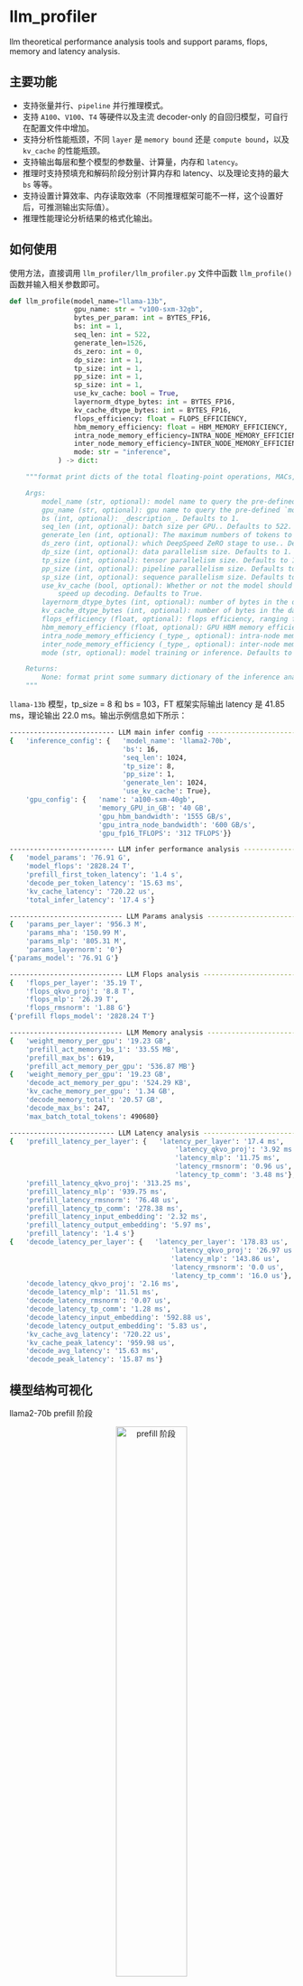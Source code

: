 # llm_profiler
llm theoretical performance analysis tools and support params, flops, memory and latency analysis.

## 主要功能

- 支持张量并行、`pipeline` 并行推理模式。
- 支持 `A100`、`V100`、`T4` 等硬件以及主流 decoder-only 的自回归模型，可自行在配置文件中增加。
- 支持分析性能瓶颈，不同 `layer` 是 `memory bound` 还是 `compute bound`，以及 `kv_cache` 的性能瓶颈。
- 支持输出每层和整个模型的参数量、计算量，内存和 `latency`。
- 推理时支持预填充和解码阶段分别计算内存和 latency、以及理论支持的最大 `bs` 等等。
- 支持设置计算效率、内存读取效率（不同推理框架可能不一样，这个设置好后，可推测输出实际值）。
- 推理性能理论分析结果的格式化输出。

## 如何使用

使用方法，直接调用 `llm_profiler/llm_profiler.py` 文件中函数 `llm_profile()` 函数并输入相关参数即可。

```python
def llm_profile(model_name="llama-13b",
                gpu_name: str = "v100-sxm-32gb",
                bytes_per_param: int = BYTES_FP16,
                bs: int = 1,
                seq_len: int = 522,
                generate_len=1526,
                ds_zero: int = 0,
                dp_size: int = 1,
                tp_size: int = 1,
                pp_size: int = 1,
                sp_size: int = 1,
                use_kv_cache: bool = True,
                layernorm_dtype_bytes: int = BYTES_FP16,
                kv_cache_dtype_bytes: int = BYTES_FP16,
                flops_efficiency: float = FLOPS_EFFICIENCY,
                hbm_memory_efficiency: float = HBM_MEMORY_EFFICIENCY,
                intra_node_memory_efficiency=INTRA_NODE_MEMORY_EFFICIENCY,
                inter_node_memory_efficiency=INTER_NODE_MEMORY_EFFICIENCY,
                mode: str = "inference",
            ) -> dict:

    """format print dicts of the total floating-point operations, MACs, parameters and latency of a llm.

    Args:
        model_name (str, optional): model name to query the pre-defined `model_configs.json`. Defaults to "llama-13b".
        gpu_name (str, optional): gpu name to query the pre-defined `model_configs.json`. Defaults to "v100-sxm2-32gb".
        bs (int, optional): _description_. Defaults to 1.
        seq_len (int, optional): batch size per GPU.. Defaults to 522.
        generate_len (int, optional): The maximum numbers of tokens to generate, ignoring the number of tokens in the prompt. Defaults to 1526.
        ds_zero (int, optional): which DeepSpeed ZeRO stage to use.. Defaults to 0.
        dp_size (int, optional): data parallelism size. Defaults to 1.
        tp_size (int, optional): tensor parallelism size. Defaults to 1.
        pp_size (int, optional): pipeline parallelism size. Defaults to 1.
        sp_size (int, optional): sequence parallelism size. Defaults to 1.
        use_kv_cache (bool, optional): Whether or not the model should use the past last key/values attentions (if applicable to the model) to
            speed up decoding. Defaults to True.
        layernorm_dtype_bytes (int, optional): number of bytes in the data type for the layernorm activations.. Defaults to BYTES_FP16.
        kv_cache_dtype_bytes (int, optional): number of bytes in the data type for the kv_cache. Defaults to None.
        flops_efficiency (float, optional): flops efficiency, ranging from 0 to 1. Defaults to None.
        hbm_memory_efficiency (float, optional): GPU HBM memory efficiency, ranging from 0 to 1. Defaults to HBM_MEMORY_EFFICIENCY.
        intra_node_memory_efficiency (_type_, optional): intra-node memory efficiency, ranging from 0 to 1.. Defaults to INTRA_NODE_MEMORY_EFFICIENCY.
        inter_node_memory_efficiency (_type_, optional): inter-node memory efficiency, ranging from 0 to 1.. Defaults to INTER_NODE_MEMORY_EFFICIENCY.
        mode (str, optional): model training or inference. Defaults to "inference".

    Returns:
        None: format print some summary dictionary of the inference analysis
    """
```

`llama-13b` 模型，tp_size = 8 和 bs = 103，FT 框架实际输出 latency 是 41.85 ms，理论输出 22.0 ms。输出示例信息如下所示：

```bash
-------------------------- LLM main infer config --------------------------
{   'inference_config': {   'model_name': 'llama2-70b',
                            'bs': 16,
                            'seq_len': 1024,
                            'tp_size': 8,
                            'pp_size': 1,
                            'generate_len': 1024,
                            'use_kv_cache': True},
    'gpu_config': {   'name': 'a100-sxm-40gb',
                      'memory_GPU_in_GB': '40 GB',
                      'gpu_hbm_bandwidth': '1555 GB/s',
                      'gpu_intra_node_bandwidth': '600 GB/s',
                      'gpu_fp16_TFLOPS': '312 TFLOPS'}}

-------------------------- LLM infer performance analysis --------------------------
{   'model_params': '76.91 G',
    'model_flops': '2828.24 T',
    'prefill_first_token_latency': '1.4 s',
    'decode_per_token_latency': '15.63 ms',
    'kv_cache_latency': '720.22 us',
    'total_infer_latency': '17.4 s'}

---------------------------- LLM Params analysis ----------------------------
{   'params_per_layer': '956.3 M',
    'params_mha': '150.99 M',
    'params_mlp': '805.31 M',
    'params_layernorm': '0'}
{'params_model': '76.91 G'}

---------------------------- LLM Flops analysis -----------------------------
{   'flops_per_layer': '35.19 T',
    'flops_qkvo_proj': '8.8 T',
    'flops_mlp': '26.39 T',
    'flops_rmsnorm': '1.88 G'}
{'prefill flops_model': '2828.24 T'}

---------------------------- LLM Memory analysis -----------------------------
{   'weight_memory_per_gpu': '19.23 GB',
    'prefill_act_memory_bs_1': '33.55 MB',
    'prefill_max_bs': 619,
    'prefill_act_memory_per_gpu': '536.87 MB'}
{   'weight_memory_per_gpu': '19.23 GB',
    'decode_act_memory_per_gpu': '524.29 KB',
    'kv_cache_memory_per_gpu': '1.34 GB',
    'decode_memory_total': '20.57 GB',
    'decode_max_bs': 247,
    'max_batch_total_tokens': 490680}

-------------------------- LLM Latency analysis --------------------------
{   'prefill_latency_per_layer': {   'latency_per_layer': '17.4 ms',
                                         'latency_qkvo_proj': '3.92 ms',
                                         'latency_mlp': '11.75 ms',
                                         'latency_rmsnorm': '0.96 us',
                                         'latency_tp_comm': '3.48 ms'},
    'prefill_latency_qkvo_proj': '313.25 ms',
    'prefill_latency_mlp': '939.75 ms',
    'prefill_latency_rmsnorm': '76.48 us',
    'prefill_latency_tp_comm': '278.38 ms',
    'prefill_latency_input_embedding': '2.32 ms',
    'prefill_latency_output_embedding': '5.97 ms',
    'prefill_latency': '1.4 s'}
{   'decode_latency_per_layer': {   'latency_per_layer': '178.83 us',
                                        'latency_qkvo_proj': '26.97 us',
                                        'latency_mlp': '143.86 us',
                                        'latency_rmsnorm': '0.0 us',
                                        'latency_tp_comm': '16.0 us'},
    'decode_latency_qkvo_proj': '2.16 ms',
    'decode_latency_mlp': '11.51 ms',
    'decode_latency_rmsnorm': '0.07 us',
    'decode_latency_tp_comm': '1.28 ms',
    'decode_latency_input_embedding': '592.88 us',
    'decode_latency_output_embedding': '5.83 us',
    'kv_cache_avg_latency': '720.22 us',
    'kv_cache_peak_latency': '959.98 us',
    'decode_avg_latency': '15.63 ms',
    'decode_peak_latency': '15.87 ms'}
```

## 模型结构可视化

llama2-70b prefill 阶段

<div align="center">
<img src="figures/prefill_llama2-70b_tp8_bs20_seqlen1024_genlen1024_graph_visual.png" width="50%" alt="prefill 阶段">
</div>

llama2-70b decode 阶段

<div align="center">
<img src="figures/decode_llama2-70b_tp8_bs20_seqlen1024_genlen1024_graph_visual.png" width="50%" alt="decode 阶段">
</div>

## TODO
- 支持训练模型理论性能分析
- 支持 零推理模式等理论性能分析

## 参考链接
- [Transformer 性能分析理论基础](https://github.com/HarleysZhang/dl_note/blob/main/6-llm_note/transformer_basic/Transformer%E6%80%A7%E8%83%BD%E5%88%86%E6%9E%90%E7%90%86%E8%AE%BA%E5%9F%BA%E7%A1%80.md)
- [llm_analysis](https://github.com/cli99/llm-analysis)
- [Transformer Inference Arithmetic](https://kipp.ly/blog/transformer-inference-arithmetic/)
- [LLM-Viewer](https://github.com/hahnyuan/LLM-Viewer.git)